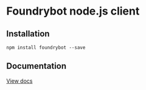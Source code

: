 # Foundrybot node.js client 

## Installation

`npm install foundrybot --save`

## Documentation

[View docs](https://foundrybot.readme.io/v1.0/reference#get-a-crawl-1)